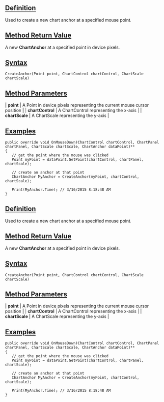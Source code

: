 ## [Definition](https://developer.ninjatrader.com/docs/desktop/createanchor\#definition)

Used to create a new chart anchor at a specified mouse point.

## [Method Return Value](https://developer.ninjatrader.com/docs/desktop/createanchor\#method-return-value)

A new **ChartAnchor** at a specified point in device pixels.

## [Syntax](https://developer.ninjatrader.com/docs/desktop/createanchor\#syntax)

`CreateAnchor(Point point, ChartControl chartControl, ChartScale chartScale)`

## [Method Parameters](https://developer.ninjatrader.com/docs/desktop/createanchor\#method-parameters)

| **point** | A Point in device pixels representing the current mouse cursor position |
| **chartControl** | A ChartControl representing the x-axis |
| **chartScale** | A ChartScale representing the y-axis |

## [Examples](https://developer.ninjatrader.com/docs/desktop/createanchor\#examples)

```jsx-150469391 csharp
public override void OnMouseDown(ChartControl chartControl, ChartPanel chartPanel, ChartScale chartScale, ChartAnchor dataPoint)**
{
   // get the point where the mouse was clicked
   Point myPoint = dataPoint.GetPoint(chartControl, chartPanel, chartScale);

   // create an anchor at that point
   ChartAnchor MyAnchor = CreateAnchor(myPoint, chartControl, chartScale);

   Print(MyAnchor.Time); // 3/16/2015 8:18:48 AM
}

```

## [Definition](https://developer.ninjatrader.com/docs/desktop/createanchor\#definition)

Used to create a new chart anchor at a specified mouse point.

## [Method Return Value](https://developer.ninjatrader.com/docs/desktop/createanchor\#method-return-value)

A new **ChartAnchor** at a specified point in device pixels.

## [Syntax](https://developer.ninjatrader.com/docs/desktop/createanchor\#syntax)

`CreateAnchor(Point point, ChartControl chartControl, ChartScale chartScale)`

## [Method Parameters](https://developer.ninjatrader.com/docs/desktop/createanchor\#method-parameters)

| **point** | A Point in device pixels representing the current mouse cursor position |
| **chartControl** | A ChartControl representing the x-axis |
| **chartScale** | A ChartScale representing the y-axis |

## [Examples](https://developer.ninjatrader.com/docs/desktop/createanchor\#examples)

```jsx-150469391 csharp
public override void OnMouseDown(ChartControl chartControl, ChartPanel chartPanel, ChartScale chartScale, ChartAnchor dataPoint)**
{
   // get the point where the mouse was clicked
   Point myPoint = dataPoint.GetPoint(chartControl, chartPanel, chartScale);

   // create an anchor at that point
   ChartAnchor MyAnchor = CreateAnchor(myPoint, chartControl, chartScale);

   Print(MyAnchor.Time); // 3/16/2015 8:18:48 AM
}

```